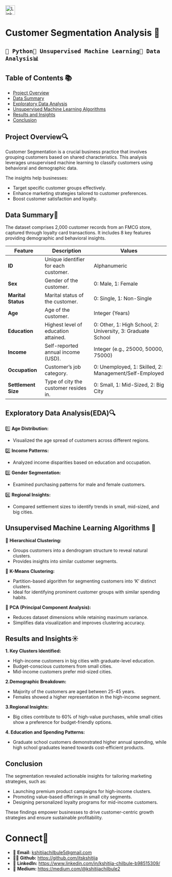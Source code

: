 <a href="https://www.linkedin.com/in/kshitija-chilbule-b98515309/" target="_blank">
  <img src="https://img.shields.io/badge/LinkedIn-Connect-blue?style=flat&logo=linkedin" alt="LinkedIn Badge" style="height: 30px; width: auto;">
</a>

# Customer Segmentation Analysis 🚀

## `🚀 Python🐍 Unsupervised Machine Learning🧠 Data Analysis📊`

## Table of Contents 📚
- [Project Overview](#project-overview)
- [Data Summary](#data-summary)
- [Exploratory Data Analysis](#exploratory-data-analysis)
- [Unsupervised Machine Learning Algorithms](#unsupervised-machine-learning-algorithms)
- [Results and Insights](#results-and-insights)
- [Conclusion](#conclusion)

## Project Overview🔍
Customer Segmentation is a crucial business practice that involves grouping customers based on shared characteristics. This analysis leverages unsupervised machine learning to classify customers using behavioral and demographic data.

The insights help businesses:

- Target specific customer groups effectively.
- Enhance marketing strategies tailored to customer preferences.
- Boost customer satisfaction and loyalty.

## Data Summary📂
The dataset comprises 2,000 customer records from an FMCG store, captured through loyalty card transactions. It includes 8 key features providing demographic and behavioral insights.

| **Feature**         | **Description**                                                                                          | **Values**                              |  
|----------------------|----------------------------------------------------------------------------------------------------------|-----------------------------------------|  
| **ID**              | Unique identifier for each customer.                                                                     | Alphanumeric                           |  
| **Sex**             | Gender of the customer.                                                                                  | 0: Male, 1: Female                     |  
| **Marital Status**  | Marital status of the customer.                                                                          | 0: Single, 1: Non-Single               |  
| **Age**             | Age of the customer.                                                                                     | Integer (Years)                        |  
| **Education**       | Highest level of education attained.                                                                     | 0: Other, 1: High School, 2: University, 3: Graduate School |  
| **Income**          | Self-reported annual income (USD).                                                                       | Integer (e.g., 25000, 50000, 75000)    |  
| **Occupation**      | Customer’s job category.                                                                                 | 0: Unemployed, 1: Skilled, 2: Management/Self-Employed |  
| **Settlement Size** | Type of city the customer resides in.                                                                    | 0: Small, 1: Mid-Sized, 2: Big City

## Exploratory Data Analysis(EDA)🔍
1️⃣ <b>Age Distribution:</b>
- Visualized the age spread of customers across different regions.

2️⃣ <b>Income Patterns:</b>
- Analyzed income disparities based on education and occupation.

3️⃣ <b>Gender Segmentation:</b>
- Examined purchasing patterns for male and female customers.

4️⃣ <b>Regional Insights:</b>
- Compared settlement sizes to identify trends in small, mid-sized, and big cities.

## Unsupervised Machine Learning Algorithms 🤖
🔹 <b>Hierarchical Clustering:</b>
- Groups customers into a dendrogram structure to reveal natural clusters.
- Provides insights into similar customer segments.

🔹 <b>K-Means Clustering:</b>
- Partition-based algorithm for segmenting customers into ‘K’ distinct clusters.
- Ideal for identifying prominent customer groups with similar spending habits.

🔹 <b>PCA (Principal Component Analysis):</b>
- Reduces dataset dimensions while retaining maximum variance.
- Simplifies data visualization and improves clustering accuracy.

## Results and Insights☀️
<b>1. Key Clusters Identified:</b>
- High-income customers in big cities with graduate-level education.
- Budget-conscious customers from small cities.
- Mid-income customers prefer mid-sized cities.

<b>2.Demographic Breakdown:</b>
- Majority of the customers are aged between 25-45 years.
- Females showed a higher representation in the high-income segment.

<b>3.Regional Insights:</b>
- Big cities contribute to 60% of high-value purchases, while small cities show a preference for budget-friendly options.

<b>4. Education and Spending Patterns:</b>
- Graduate school customers demonstrated higher annual spending, while high school graduates leaned towards cost-efficient products.

## Conclusion
The segmentation revealed actionable insights for tailoring marketing strategies, such as:

- Launching premium product campaigns for high-income clusters.
- Promoting value-based offerings in small city segments.
- Designing personalized loyalty programs for mid-income customers.

These findings empower businesses to drive customer-centric growth strategies and ensure sustainable profitability.

# Connect🤝
- 📩 <b>Email:</b> kshitijachilbule5@gmail.com
- 👩‍💻 <b>Github:</b> https://github.com/itskshitija
- 📶 <b>LinkedIn:</b> https://www.linkedin.com/in/kshitija-chilbule-b98515309/
- 📜 <b>Medium:</b> https://medium.com/@kshitijachilbule2

